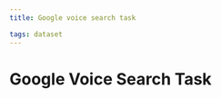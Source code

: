 ```yaml
---
title: Google voice search task

tags: dataset 
---
```


# Google Voice Search Task






















